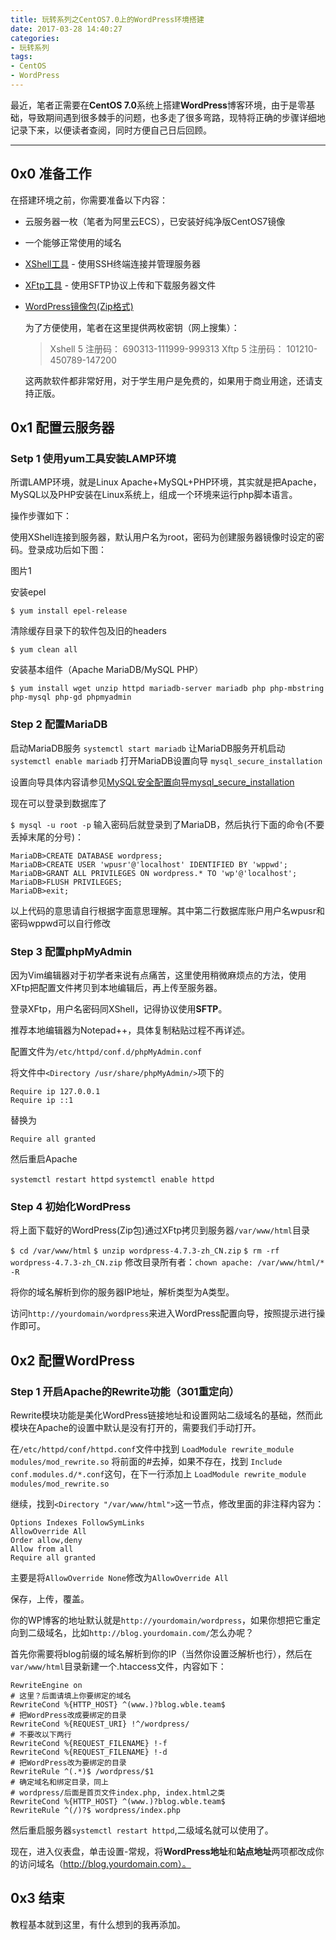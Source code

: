 ```yaml
---
title: 玩转系列之CentOS7.0上的WordPress环境搭建
date: 2017-03-28 14:40:27
categories:
- 玩转系列
tags:
- CentOS
- WordPress
---
```


最近，笔者正需要在**CentOS 7.0**系统上搭建**WordPress**博客环境，由于是零基础，导致期间遇到很多棘手的问题，也多走了很多弯路，现特将正确的步骤详细地记录下来，以便读者查阅，同时方便自己日后回顾。

<!--more-->

------

## 0x0 准备工作

在搭建环境之前，你需要准备以下内容：

- 云服务器一枚（笔者为阿里云ECS），已安装好纯净版CentOS7镜像

- 一个能够正常使用的域名

- [XShell工具](http://pan.baidu.com/s/1nvsePHB) - 使用SSH终端连接并管理服务器

- [XFtp工具](http://pan.baidu.com/s/1o8lrqvo) - 使用SFTP协议上传和下载服务器文件

- [WordPress镜像包(Zip格式)](https://cn.wordpress.org/wordpress-4.9.1-zh_CN.zip)

  为了方便使用，笔者在这里提供两枚密钥（网上搜集）：

  > Xshell 5 注册码： 690313-111999-999313
  > Xftp 5 注册码： 101210-450789-147200

  这两款软件都非常好用，对于学生用户是免费的，如果用于商业用途，还请支持正版。

## 0x1 配置云服务器

### Setp 1 使用yum工具安装LAMP环境

所谓LAMP环境，就是Linux Apache+MySQL+PHP环境，其实就是把Apache，MySQL以及PHP安装在Linux系统上，组成一个环境来运行php脚本语言。

操作步骤如下：

使用XShell连接到服务器，默认用户名为root，密码为创建服务器镜像时设定的密码。登录成功后如下图：

图片1

安装epel

`$ yum install epel-release`

清除缓存目录下的软件包及旧的headers

`$ yum clean all`

安装基本组件（Apache MariaDB/MySQL PHP）

`$ yum install wget unzip httpd mariadb-server mariadb php php-mbstring php-mysql php-gd phpmyadmin`

### Step 2 配置MariaDB

启动MariaDB服务 `systemctl start mariadb`
让MariaDB服务开机启动 `systemctl enable mariadb`
打开MariaDB设置向导 `mysql_secure_installation`

设置向导具体内容请参见[MySQL安全配置向导mysql_secure_installation](http://blog.csdn.net/fophp/article/details/52926817)

现在可以登录到数据库了

`$ mysql -u root -p`
输入密码后就登录到了MariaDB，然后执行下面的命令(不要丢掉末尾的分号)：

```
MariaDB>CREATE DATABASE wordpress;
MariaDB>CREATE USER 'wpusr'@'localhost' IDENTIFIED BY 'wppwd';
MariaDB>GRANT ALL PRIVILEGES ON wordpress.* TO 'wp'@'localhost';
MariaDB>FLUSH PRIVILEGES;
MariaDB>exit;
```

以上代码的意思请自行根据字面意思理解。其中第二行数据库账户用户名wpusr和密码wppwd可以自行修改

### Step 3 配置phpMyAdmin

因为Vim编辑器对于初学者来说有点痛苦，这里使用稍微麻烦点的方法，使用XFtp把配置文件拷贝到本地编辑后，再上传至服务器。

登录XFtp，用户名密码同XShell，记得协议使用**SFTP**。

推荐本地编辑器为Notepad++，具体复制粘贴过程不再详述。

配置文件为`/etc/httpd/conf.d/phpMyAdmin.conf`

将文件中`<Directory /usr/share/phpMyAdmin/>`项下的

```
Require ip 127.0.0.1
Require ip ::1
```

替换为

```
Require all granted
```

然后重启Apache

`systemctl restart httpd`
`systemctl enable httpd`

### Step 4 初始化WordPress

将上面下载好的WordPress(Zip包)通过XFtp拷贝到服务器`/var/www/html`目录

`$ cd /var/www/html`
`$ unzip wordpress-4.7.3-zh_CN.zip`
`$ rm -rf wordpress-4.7.3-zh_CN.zip`
修改目录所有者：`chown apache: /var/www/html/* -R`

将你的域名解析到你的服务器IP地址，解析类型为A类型。

访问`http://yourdomain/wordpress`来进入WordPress配置向导，按照提示进行操作即可。

## 0x2 配置WordPress

### Step 1 开启Apache的Rewrite功能（301重定向）

Rewrite模块功能是美化WordPress链接地址和设置网站二级域名的基础，然而此模块在Apache的设置中默认是没有打开的，需要我们手动打开。

在`/etc/httpd/conf/httpd.conf`文件中找到
`LoadModule rewrite_module modules/mod_rewrite.so`
将前面的#去掉，如果不存在，找到
`Include conf.modules.d/*.conf`这句，在下一行添加上
`LoadModule rewrite_module modules/mod_rewrite.so`

继续，找到`<Directory "/var/www/html">`这一节点，修改里面的非注释内容为：

```
Options Indexes FollowSymLinks
AllowOverride All
Order allow,deny
Allow from all
Require all granted
```

主要是将`AllowOverride None`修改为`AllowOverride All`

保存，上传，覆盖。

你的WP博客的地址默认就是`http://yourdomain/wordpress`，如果你想把它重定向到二级域名，比如`http://blog.yourdomain.com/`怎么办呢？

首先你需要将blog前缀的域名解析到你的IP（当然你设置泛解析也行），然后在`var/www/html`目录新建一个.htaccess文件，内容如下：

```
RewriteEngine on
# 这里？后面请填上你要绑定的域名
RewriteCond %{HTTP_HOST} ^(www.)?blog.wble.team$
# 把WordPress改成要绑定的目录
RewriteCond %{REQUEST_URI} !^/wordpress/
# 不要改以下两行
RewriteCond %{REQUEST_FILENAME} !-f
RewriteCond %{REQUEST_FILENAME} !-d
# 把WordPress改为要绑定的目录
RewriteRule ^(.*)$ /wordpress/$1
# 确定域名和绑定目录，同上
# wordpress/后面是首页文件index.php, index.html之类
RewriteCond %{HTTP_HOST} ^(www.)?blog.wble.team$
RewriteRule ^(/)?$ wordpress/index.php
```

然后重启服务器`systemctl restart httpd`,二级域名就可以使用了。

现在，进入仪表盘，单击设置-常规，将**WordPress地址**和**站点地址**两项都改成你的访问域名（http://blog.yourdomain.com）。

## 0x3 结束

教程基本就到这里，有什么想到的我再添加。